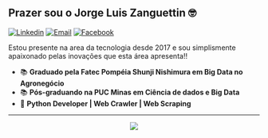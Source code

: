 <h2>Prazer sou o Jorge Luis Zanguettin 🤓</h2>

[![Linkedin](https://img.shields.io/badge/-LinkedIn-blue?style=flat&logo=Linkedin&logoColor=white)](https://www.linkedin.com/in/jorgezanguettin/)
[![Email](https://img.shields.io/badge/-Email-blue?style=flat&logo=gmail&logoColor=white)](mailto:jorgelzbr@gmail.com)
[![Facebook](https://img.shields.io/badge/-Facebook-blue?style=flat&logo=facebook&logoColor=white)](https://www.facebook.com/jorgezanguettin/)

Estou presente na area da tecnologia desde 2017 e sou simplismente apaixonado pelas inovações que esta área apresenta!! 

- 📚 <b>Graduado pela Fatec Pompéia Shunji Nishimura em Big Data no Agronegócio</b>
- 📚 <b>Pós-graduando na PUC Minas em Ciência de dados e Big Data</b>
- 🚀 <b>Python Developer | Web Crawler | Web Scraping</b>

<hr>

<p align="center"> 
  <img align="center" src="https://github-readme-stats.vercel.app/api/top-langs/?username=JorgeZanguettin&show_icons=true&layout=compact&theme=tokyonight" />
</p>
